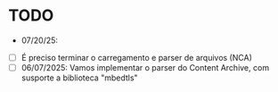 # TODO

- 07/20/25:
- [ ] É preciso terminar o carregamento e parser de arquivos (NCA)
- [ ] 06/07/2025: Vamos implementar o parser do Content Archive, com susporte a biblioteca "mbedtls"